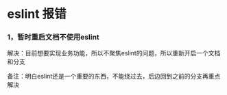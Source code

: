 # eslint 报错

### 1，暂时重启文档不使用eslint

解决：目前想要实现业务功能，所以不聚焦eslint的问题，所以重新开启一个文档和分支

备注：明白eslint还是一个重要的东西，不能绕过去，后边回到之前的分支再重点解决



